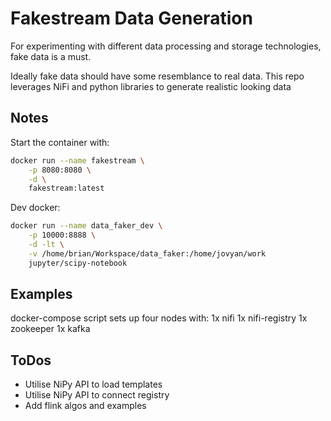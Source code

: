 # Fakestream Data Generation

For experimenting with different data processing and storage technologies, fake data is a must.

Ideally fake data should have some resemblance to real data. This repo leverages NiFi and python libraries to generate realistic looking data

## Notes

Start the container with:

```Bash
docker run --name fakestream \
    -p 8080:8080 \
    -d \
    fakestream:latest
```

Dev docker:

```Bash
docker run --name data_faker_dev \
    -p 10000:8888 \
    -d -lt \
    -v /home/brian/Workspace/data_faker:/home/jovyan/work
    jupyter/scipy-notebook

```

## Examples

docker-compose script sets up four nodes with:
1x nifi
1x nifi-registry
1x zookeeper
1x kafka

## ToDos

 - Utilise NiPy API to load templates
 - Utilise NiPy API to connect registry
 - Add flink algos and examples

